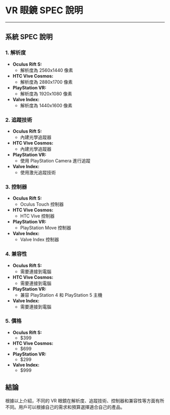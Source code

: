 # VR 眼鏡 SPEC 說明

---

## 系統 SPEC 說明

### 1. 解析度

- **Oculus Rift S:**
  - 解析度為 2560x1440 像素
- **HTC Vive Cosmos:**
  - 解析度為 2880x1700 像素
- **PlayStation VR:**
  - 解析度為 1920x1080 像素
- **Valve Index:**
  - 解析度為 1440x1600 像素

### 2. 追蹤技術

- **Oculus Rift S:**
  - 內建光學追蹤器
- **HTC Vive Cosmos:**
  - 內建光學追蹤器
- **PlayStation VR:**
  - 使用 PlayStation Camera 進行追蹤
- **Valve Index:**
  - 使用激光追蹤技術

### 3. 控制器

- **Oculus Rift S:**
  - Oculus Touch 控制器
- **HTC Vive Cosmos:**
  - HTC Vive 控制器
- **PlayStation VR:**
  - PlayStation Move 控制器
- **Valve Index:**
  - Valve Index 控制器

### 4. 兼容性

- **Oculus Rift S:**
  - 需要連接到電腦
- **HTC Vive Cosmos:**
  - 需要連接到電腦
- **PlayStation VR:**
  - 兼容 PlayStation 4 和 PlayStation 5 主機
- **Valve Index:**
  - 需要連接到電腦

### 5. 價格

- **Oculus Rift S:**
  - $399
- **HTC Vive Cosmos:**
  - $699
- **PlayStation VR:**
  - $299
- **Valve Index:**
  - $999

## 結論

根據以上介紹，不同的 VR 眼鏡在解析度、追蹤技術、控制器和兼容性等方面有所不同。用戶可以根據自己的需求和預算選擇適合自己的產品。

